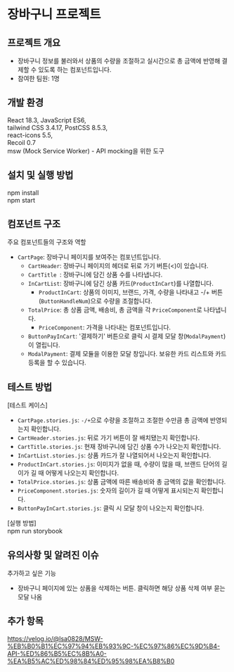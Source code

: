 # 장바구니 프로젝트

## 프로젝트 개요

- 장바구니 정보를 불러와서 상품의 수량을 조절하고 실시간으로 총 금액에 반영해 결제할 수 있도록 하는 컴포넌트입니다.
- 참여한 팀원: 1명

## 개발 환경

React 18.3, JavaScript ES6,<br>
tailwind CSS 3.4.17, PostCSS 8.5.3,<br>
react-icons 5.5,<br>
Recoil 0.7<br>
msw (Mock Service Worker) - API mocking을 위한 도구

## 설치 및 실행 방법

npm install<br>
npm start

## 컴포넌트 구조

주요 컴포넌트들의 구조와 역할
- `CartPage`: 장바구니 페이지를 보여주는 컴포넌트입니다.
  - `CartHeader`: 장바구니 페이지의 헤더로 뒤로 가기 버튼(<)이 있습니다.
  - `CartTitle `: 장바구니에 담긴 상품 수를 나타냅니다.
  - `InCartList`: 장바구니에 담긴 상품 카드(`ProductInCart`)를 나열합니다.
    - `ProductInCart`: 상품의 이미지, 브랜드, 가격, 수량을 나타내고 -/+ 버튼(`ButtonHandleNum`)으로 수량을 조절합니다.
  - `TotalPrice`: 총 상품 금액, 배송비, 총 금액을 각 `PriceComponent`로 나타냅니다.
    - `PriceComponent`: 가격을 나타내는 컴포넌트입니다.
  - `ButtonPayInCart`: '결제하기' 버튼으로 클릭 시 결제 모달 창(`ModalPayment`)이 열립니다.
  - `ModalPayment`: 결제 모듈을 이용한 모달 창입니다. 보유한 카드 리스트와 카드 등록을 할 수 있습니다.

## 테스트 방법

[테스트 케이스]
- `CartPage.stories.js`: `-/+`으로 수량을 조절하고 조절한 수만큼 총 금액에 반영되는지 확인합니다.
- `CartHeader.stories.js`: 뒤로 가기 버튼이 잘 배치됐는지 확인합니다.
- `CartTitle.stories.js`: 현재 장바구니에 담긴 상품 수가 나오는지 확인합니다.
- `InCartList.stories.js`: 상품 카드가 잘 나열되어서 나오는지 확인합니다.
- `ProductInCart.stories.js`: 이미지가 없을 때, 수량이 많을 때, 브랜드 단어의 길이가 길 때 어떻게 나오는지 확인합니다.
- `TotalPrice.stories.js`: 상품 금액에 따른 배송비와 총 금액의 값을 확인합니다.
- `PriceComponent.stories.js`: 숫자의 길이가 길 때 어떻게 표시되는지 확인합니다.
- `ButtonPayInCart.stories.js`: 클릭 시 모달 창이 나오는지 확인합니다.

[실행 방법]<br>
npm run storybook

## 유의사항 및 알려진 이슈

추가하고 싶은 기능
- 장바구니 페이지에 있는 상품을 삭제하는 버튼. 클릭하면 해당 상품 삭제 여부 묻는 모달 나옴

## 추가 항목

https://velog.io/@lsa0828/MSW-%EB%B0%B1%EC%97%94%EB%93%9C-%EC%97%86%EC%9D%B4-API-%ED%86%B5%EC%8B%A0-%EA%B5%AC%ED%98%84%ED%95%98%EA%B8%B0
